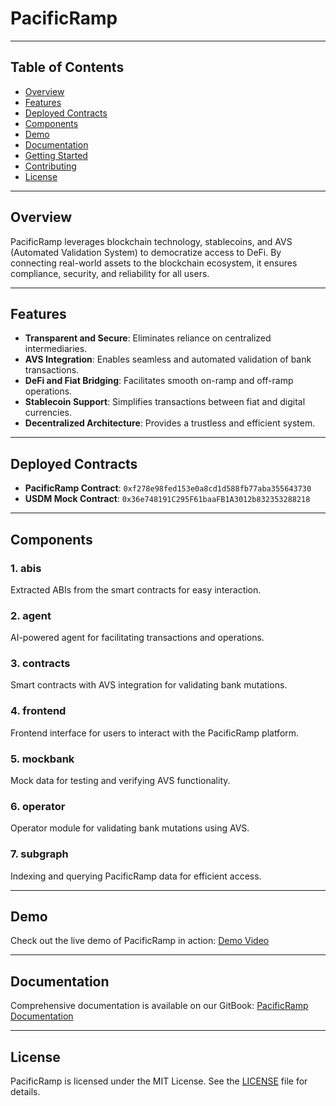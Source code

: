 # PacificRamp

---

## Table of Contents

- [Overview](#overview)
- [Features](#features)
- [Deployed Contracts](#deployed-contracts)
- [Components](#components)
- [Demo](#demo)
- [Documentation](#documentation)
- [Getting Started](#getting-started)
- [Contributing](#contributing)
- [License](#license)

---

## Overview

PacificRamp leverages blockchain technology, stablecoins, and AVS (Automated Validation System) to democratize access to DeFi. By connecting real-world assets to the blockchain ecosystem, it ensures compliance, security, and reliability for all users.

---

## Features

- **Transparent and Secure**: Eliminates reliance on centralized intermediaries.
- **AVS Integration**: Enables seamless and automated validation of bank transactions.
- **DeFi and Fiat Bridging**: Facilitates smooth on-ramp and off-ramp operations.
- **Stablecoin Support**: Simplifies transactions between fiat and digital currencies.
- **Decentralized Architecture**: Provides a trustless and efficient system.

---

## Deployed Contracts

- **PacificRamp Contract**: `0xf278e98fed153e0a8cd1d588fb77aba355643730`
- **USDM Mock Contract**: `0x36e748191C295F61baaFB1A3012b832353288218`

---

## Components

### 1. **abis**
Extracted ABIs from the smart contracts for easy interaction.

### 2. **agent**
AI-powered agent for facilitating transactions and operations.

### 3. **contracts**
Smart contracts with AVS integration for validating bank mutations.

### 4. **frontend**
Frontend interface for users to interact with the PacificRamp platform.

### 5. **mockbank**
Mock data for testing and verifying AVS functionality.

### 6. **operator**
Operator module for validating bank mutations using AVS.

### 7. **subgraph**
Indexing and querying PacificRamp data for efficient access.

---

## Demo

Check out the live demo of PacificRamp in action: [Demo Video](https://youtu.be/L2tG19us-54)

---

## Documentation

Comprehensive documentation is available on our GitBook: [PacificRamp Documentation](https://pacificramp.gitbook.io/pacificramp)

---

## License

PacificRamp is licensed under the MIT License. See the [LICENSE](LICENSE) file for details.

